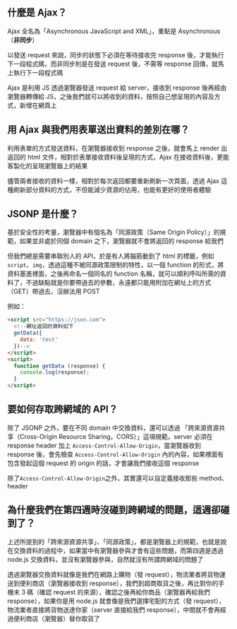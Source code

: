 ## 什麼是 Ajax？
Ajax 全名為「Asynchronous JavaScript and XML」，重點是 Asynchronous（**非同步**）

以發送 request 來說，同步的狀態下必須在等待接收完 response 後，才能執行下一段程式碼，而非同步則是在發送 request 後，不需等 response 回傳，就馬上執行下一段程式碼

Ajax 是利用 JS 透過瀏覽器發送 request 給 server，接收到 response 後再經由瀏覽器轉傳給 JS，之後我們就可以將收到的資料，按照自己想呈現的內容及方式，新增在網頁上

## 用 Ajax 與我們用表單送出資料的差別在哪？
利用表單的方式發送資料，在瀏覽器接收到 response 之後，就會馬上 render 出返回的 html 文件，相對於表單接收資料後呈現的方式，Ajax 在接收資料後，更能客製化的呈現瀏覽器上的結果

儘管兩者接收的資料一樣，相對於每次返回都要重新刷新一次頁面，透過 Ajax 這種刷新部分資料的方式，不但能減少資源的佔用，也能有更好的使用者體驗

## JSONP 是什麼？
基於安全性的考量，瀏覽器中有個名為「同源政策（Same Origin Policy）」的規範，如果並非處於同個 domain 之下，瀏覽器就不會將返回的 response 給我們

但我們總是需要串聯別人的 API，於是有人將腦筋動到了 html 的標籤，例如`script`、`img`，透過這種不被同源政策限制的特性，以一個 function 的形式，將資料塞進裡面，之後再命名一個同名的 function 名稱，就可以順利呼叫所需的資料了，不過缺點就是你要帶過去的參數，永遠都只能用附加在網址上的方式（GET）帶過去，沒辦法用 POST

例如：
```html
<script src="https://json.com">
  <!--網址返回的資料如下
  getData({
    data: 'test'
  })-->
</script>
<script>
  function getData (response) {
    console.log(response);
  }
</script>
```

## 要如何存取跨網域的 API？
除了 JSONP 之外，要在不同 domain 中交換資料，還可以透過 「跨來源資源共享（Cross-Origin Resource Sharing，CORS）」這項規範，server 必須在 response header 加上 `Access-Control-Allow-Origin`，當瀏覽器收到 response 後，會先檢查 `Access-Control-Allow-Origin` 內的內容，如果裡面有包含發起這個 request 的 origin 的話，才會讓我們接收這個 response

除了`Access-Control-Allow-Origin`之外，其實還可以自定義接收那些 method、header

## 為什麼我們在第四週時沒碰到跨網域的問題，這週卻碰到了？
上述所提到的「跨來源資源共享」、「同源政策」，都是瀏覽器上的規範，也就是說在交換資料的過程中，如果當中有瀏覽器參與才會有這些問題，而第四週是透過 node.js 交換資料，並沒有瀏覽器參與，自然就沒有所謂跨網域的問題了

透過瀏覽器交換資料就像是我們在網路上購物（發 request），物流業者將貨物運送到便利商店（瀏覽器接收到 response），我們到超商取貨之後，再比對你的手機末 3 碼（確認 request 的來源），確認之後再給你商品（瀏覽器再給我們 response），如果你是用 node.js 就會像是我們選擇宅配的方式（發 request），物流業者直接將貨物送達你家（server 直接給我們 response），中間就不會再經過便利商店（瀏覽器）替你取貨了
